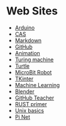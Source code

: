 Web Sites
=========

* [Arduino](https://www.arduino.cc/en/Tutorial/SerialCallResponse)
* [CAS](https://community.computingatschool.org.uk/users/33254)
* [Markdown](https://www.markdownguide.org/cheat-sheet)
* [GitHub](https://github.com/MarkGadsby)
* [Animation](https://learn.wecode24.com/animation-with-turtle-graphics)
* [Turing machine](https://www.cl.cam.ac.uk/projects/raspberrypi/tutorials/turing-machine/one.html)
* [Turtle](https://www.turtle.ox.ac.uk)
* [MicroBit Robot](http://www.catshill.com/robot)
* [TKinter](https://tkdocs.com/tutorial/index.html)
* [Machine Learning](https://developers.google.com/machine-learning/crash-course)
* [Blender](https://medium.com/@behreajj/creative-coding-in-blender-a-primer-53e79ff71e)
* [GitHub Teacher](https://education.github.com/teachers)
* [RUST primer](https://github.com/nrc/r4cppp)
* [Unix basics](https://swcarpentry.github.io/shell-novice/)
* [Pi Net](http://pinet.org.uk/)